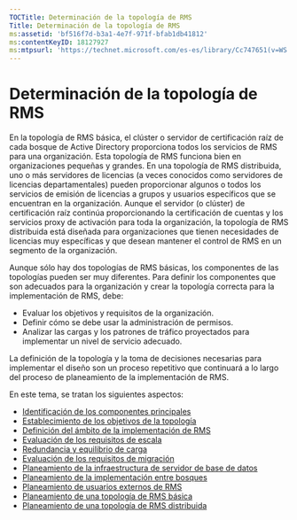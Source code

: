 ```yaml
---
TOCTitle: Determinación de la topología de RMS
Title: Determinación de la topología de RMS
ms:assetid: 'bf516f7d-b3a1-4e7f-971f-bfab1db41812'
ms:contentKeyID: 18127927
ms:mtpsurl: 'https://technet.microsoft.com/es-es/library/Cc747651(v=WS.10)'
---
```


Determinación de la topología de RMS
====================================

En la topología de RMS básica, el clúster o servidor de certificación raíz de cada bosque de Active Directory proporciona todos los servicios de RMS para una organización. Esta topología de RMS funciona bien en organizaciones pequeñas y grandes. En una topología de RMS distribuida, uno o más servidores de licencias (a veces conocidos como servidores de licencias departamentales) pueden proporcionar algunos o todos los servicios de emisión de licencias a grupos y usuarios específicos que se encuentran en la organización. Aunque el servidor (o clúster) de certificación raíz continúa proporcionando la certificación de cuentas y los servicios proxy de activación para toda la organización, la topología de RMS distribuida está diseñada para organizaciones que tienen necesidades de licencias muy específicas y que desean mantener el control de RMS en un segmento de la organización.

Aunque sólo hay dos topologías de RMS básicas, los componentes de las topologías pueden ser muy diferentes. Para definir los componentes que son adecuados para la organización y crear la topología correcta para la implementación de RMS, debe:

-   Evaluar los objetivos y requisitos de la organización.
-   Definir cómo se debe usar la administración de permisos.
-   Analizar las cargas y los patrones de tráfico proyectados para implementar un nivel de servicio adecuado.

La definición de la topología y la toma de decisiones necesarias para implementar el diseño son un proceso repetitivo que continuará a lo largo del proceso de planeamiento de la implementación de RMS.

En este tema, se tratan los siguientes aspectos:

-   [Identificación de los componentes principales](https://technet.microsoft.com/c9ec225b-0e51-42f5-aff6-0aecb62e3b27)
-   [Establecimiento de los objetivos de la topología](https://technet.microsoft.com/8275a04d-3e5b-40b0-be9d-2f31b7aeca6b)
-   [Definición del ámbito de la implementación de RMS](https://technet.microsoft.com/4b5fe1be-643e-47c4-bf9b-50d1e97108fb)
-   [Evaluación de los requisitos de escala](https://technet.microsoft.com/89f0138c-946d-47d7-a286-041d4d9606a8)
-   [Redundancia y equilibrio de carga](https://technet.microsoft.com/162d547c-78a7-4848-b43e-58e481832af2)
-   [Evaluación de los requisitos de migración](https://technet.microsoft.com/cec07f45-dc52-4004-860b-5cc33e5fc209)
-   [Planeamiento de la infraestructura de servidor de base de datos](https://technet.microsoft.com/b12354bd-3143-4d1f-b5aa-450c4550653c)
-   [Planeamiento de la implementación entre bosques](https://technet.microsoft.com/2dfb40b7-95b1-4362-b32e-72867544b705)
-   [Planeamiento de usuarios externos de RMS](https://technet.microsoft.com/107e1338-4dcf-4ed5-a49d-e875cc883db1)
-   [Planeamiento de una topología de RMS básica](https://technet.microsoft.com/fec3201e-201f-4faf-910e-fa44132af83d)
-   [Planeamiento de una topología de RMS distribuida](https://technet.microsoft.com/8773a1e0-6ac3-41f5-9866-5890cef08d04)
